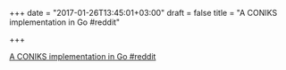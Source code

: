 +++
date = "2017-01-26T13:45:01+03:00"
draft = false
title = "A CONIKS implementation in Go  #reddit"

+++

<p><a href="https://t.co/0204H9gVk0">A CONIKS implementation in Go  #reddit</a></p>

